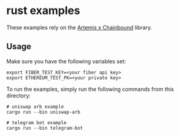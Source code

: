 # rust examples

These examples rely on the [Artemis x Chainbound](https://github.com/paradigmxyz/artemis/tree/main/crates/clients/chainbound) library.

## Usage

Make sure you have the following variables set:

```shell
export FIBER_TEST_KEY=<your fiber api key>
export ETHEREUM_TEST_PK=<your private key>
```

To run the examples, simply run the following commands from this directory:

```shell
# uniswap arb example
cargo run --bin uniswap-arb

# telegram bot example
cargo run --bin telegram-bot
```

